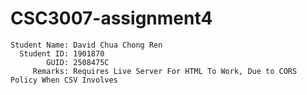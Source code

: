 # CSC3007-assignment4
```
Student Name: David Chua Chong Ren
  Student ID: 1901870
        GUID: 2508475C
     Remarks: Requires Live Server For HTML To Work, Due to CORS Policy When CSV Involves
```
